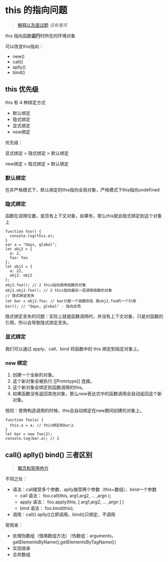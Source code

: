 # this 的指向问题

>[解释以及面试题](https://segmentfault.com/a/1190000011194676#articleHeader6) *没有看完*

this 指向函数**运行**时所在的环境对象

可以改变this指向：

* new()
* call()
* aplly()
* bind()

## this 优先级

this 有 4 种绑定方式

* 默认绑定
* 隐式绑定
* 显式绑定
* new绑定

优先级：

显式绑定 > 隐式绑定 > 默认绑定

new绑定 > 隐式绑定 > 默认绑定

### 默认绑定

在非严格模式下，默认绑定的this指向全局对象，严格模式下this指向undefined

### 隐式绑定

函数在调用位置，是否有上下文对象，如果有，那么this就会隐式绑定到这个对象上

```JS
function foo() {
  console.log(this.a);
}
var a = "Oops, global";
let obj2 = {
  a: 2,
  foo: foo
};
let obj1 = {
  a: 22,
  obj2: obj2
};
obj2.foo(); // 2 this指向调用函数的对象
obj1.obj2.foo(); // 2 this指向最后一层调用函数的对象
// 隐式绑定丢失
let bar = obj2.foo; // bar只是一个函数别名 是obj2.foo的一个引用
bar(); // "Oops, global" - 指向全局
```

隐式绑定丢失的问题：实际上就是函数调用时，并没有上下文对象，只是对函数的引用，所以会导致隐式绑定丢失。

### 显式绑定

我们可以通过 apply、call、bind 将函数中的 this 绑定到指定对象上。

### new 绑定

1. 创建一个全新的对象。
2. 这个新对象会被执行 [[Prototype]] 连接。
3. 这个新对象会绑定到函数调用的this。
4. 如果函数没有返回其他对象，那么new表达式中的函数调用会自动返回这个新对象。

规则：使用构造调用的时候，this会自动绑定在new期间创建的对象上。

```JS
function foo(a) {
  this.a = a; // this绑定到bar上
}
let bar = new foo(2);
console.log(bar.a); // 2
```

## call() aplly() bind() 三者区别

> [概念和常用地方](https://segmentfault.com/a/1190000011389726)

不同之处：

* 语法：call接受多个参数、aplly接受两个参数（this+数组）、bind一个参数
  * call 语法：  foo.call(this, arg1,arg2, ... ,argn );
  * apply 语法： foo.apply(this, [ arg1,arg2, ... ,argn ] )
  * bind 语法：  foo.bind(this);
* 调用：call() aplly()立即调用，bind()只绑定，不调用

常用来：

* 处理伪数组（借用数组方法）（伪数组：arguments，getElementsByName(),getElementsByTagName()）
* 实现继承
* 合并数组
